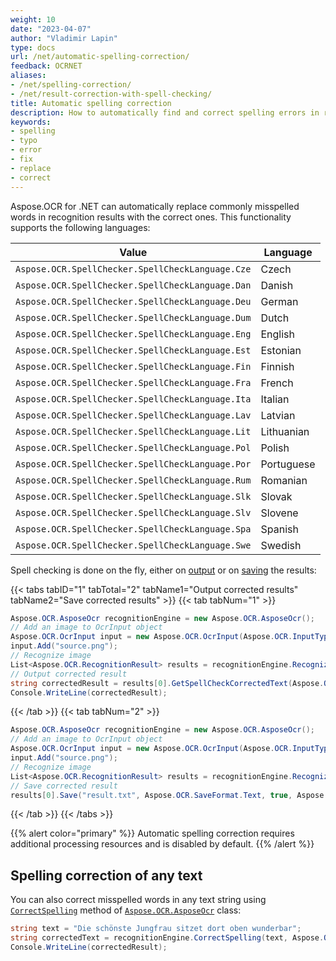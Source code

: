 ```yaml
---
weight: 10
date: "2023-04-07"
author: "Vladimir Lapin"
type: docs
url: /net/automatic-spelling-correction/
feedback: OCRNET
aliases:
- /net/spelling-correction/
- /net/result-correction-with-spell-checking/
title: Automatic spelling correction
description: How to automatically find and correct spelling errors in recognition results.
keywords:
- spelling
- typo
- error
- fix
- replace
- correct
---
```


Aspose.OCR for .NET can automatically replace commonly misspelled words in recognition results with the correct ones. This functionality supports the following languages:

Value | Language
----- | --------
`Aspose.OCR.SpellChecker.SpellCheckLanguage.Cze` | Czech
`Aspose.OCR.SpellChecker.SpellCheckLanguage.Dan` | Danish
`Aspose.OCR.SpellChecker.SpellCheckLanguage.Deu` | German
`Aspose.OCR.SpellChecker.SpellCheckLanguage.Dum` | Dutch
`Aspose.OCR.SpellChecker.SpellCheckLanguage.Eng` | English
`Aspose.OCR.SpellChecker.SpellCheckLanguage.Est` | Estonian
`Aspose.OCR.SpellChecker.SpellCheckLanguage.Fin` | Finnish
`Aspose.OCR.SpellChecker.SpellCheckLanguage.Fra` | French
`Aspose.OCR.SpellChecker.SpellCheckLanguage.Ita` | Italian
`Aspose.OCR.SpellChecker.SpellCheckLanguage.Lav` | Latvian
`Aspose.OCR.SpellChecker.SpellCheckLanguage.Lit` | Lithuanian
`Aspose.OCR.SpellChecker.SpellCheckLanguage.Pol` | Polish
`Aspose.OCR.SpellChecker.SpellCheckLanguage.Por` | Portuguese
`Aspose.OCR.SpellChecker.SpellCheckLanguage.Rum` | Romanian
`Aspose.OCR.SpellChecker.SpellCheckLanguage.Slk` | Slovak
`Aspose.OCR.SpellChecker.SpellCheckLanguage.Slv` | Slovene
`Aspose.OCR.SpellChecker.SpellCheckLanguage.Spa` | Spanish
`Aspose.OCR.SpellChecker.SpellCheckLanguage.Swe` | Swedish

Spell checking is done on the fly, either on [output](https://reference.aspose.com/ocr/net/aspose.ocr/recognitionresult/getspellcheckcorrectedtext/) or on [saving](https://reference.aspose.com/ocr/net/aspose.ocr/recognitionresult/save/) the results:

{{< tabs tabID="1" tabTotal="2" tabName1="Output corrected results" tabName2="Save corrected results" >}}
{{< tab tabNum="1" >}}
```csharp
Aspose.OCR.AsposeOcr recognitionEngine = new Aspose.OCR.AsposeOcr();
// Add an image to OcrInput object
Aspose.OCR.OcrInput input = new Aspose.OCR.OcrInput(Aspose.OCR.InputType.SingleImage);
input.Add("source.png");
// Recognize image
List<Aspose.OCR.RecognitionResult> results = recognitionEngine.Recognize(input);
// Output corrected result
string correctedResult = results[0].GetSpellCheckCorrectedText(Aspose.OCR.SpellChecker.SpellCheckLanguage.Eng);
Console.WriteLine(correctedResult);
```
{{< /tab >}}
{{< tab tabNum="2" >}}
```csharp
Aspose.OCR.AsposeOcr recognitionEngine = new Aspose.OCR.AsposeOcr();
// Add an image to OcrInput object
Aspose.OCR.OcrInput input = new Aspose.OCR.OcrInput(Aspose.OCR.InputType.SingleImage);
input.Add("source.png");
// Recognize image
List<Aspose.OCR.RecognitionResult> results = recognitionEngine.Recognize(input);
// Save corrected result
results[0].Save("result.txt", Aspose.OCR.SaveFormat.Text, true, Aspose.OCR.SpellChecker.SpellCheckLanguage.Deu);
```
{{< /tab >}}
{{< /tabs >}}

{{% alert color="primary" %}}
Automatic spelling correction requires additional processing resources and is disabled by default.
{{% /alert %}}

## Spelling correction of any text

You can also correct misspelled words in any text string using [`CorrectSpelling`](https://reference.aspose.com/ocr/net/aspose.ocr/asposeocr/correctspelling/) method of [`Aspose.OCR.AsposeOcr`](https://reference.aspose.com/ocr/net/aspose.ocr/asposeocr/) class:

```csharp
string text = "Die schönste Jungfrau sitzet dort oben wunderbar";
string correctedText = recognitionEngine.CorrectSpelling(text, Aspose.OCR.SpellChecker.SpellCheckLanguage.Deu);
Console.WriteLine(correctedResult);
```

